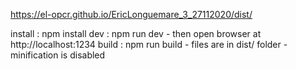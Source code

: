 https://el-opcr.github.io/EricLonguemare_3_27112020/dist/

install : npm install
dev : npm run dev - then open browser at http://localhost:1234
build : npm run build - files are in dist/ folder - minification is disabled
